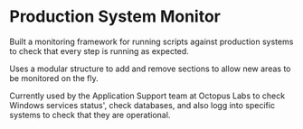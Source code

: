 # Production System Monitor
Built a monitoring framework for running scripts against production systems to check that every step is running as expected.

Uses a modular structure to add and remove sections to allow new areas to be monitored on the fly.

Currently used by the Application Support team at Octopus Labs to check Windows services status', check databases, and also logg into specific systems to check that they are operational.
